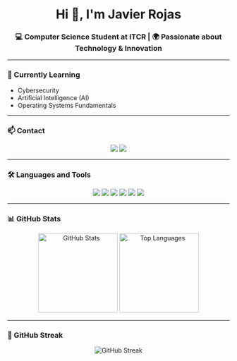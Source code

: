 <h1 align="center">Hi 👋, I'm Javier Rojas</h1>
<h3 align="center">💻 Computer Science Student at ITCR | 🌍 Passionate about Technology & Innovation</h3>

---

### 🌱 Currently Learning
- Cybersecurity  
- Artificial Intelligence (AI)  
- Operating Systems Fundamentals  

---

### 📫 Contact
<p align="center">
  <a href="mailto:javialroro@gmail.com"><img src="https://img.shields.io/badge/Email-D14836?style=for-the-badge&logo=gmail&logoColor=white"/></a>
  <a href="https://linkedin.com/in/javialroro" target="_blank"><img src="https://img.shields.io/badge/LinkedIn-0077B5?style=for-the-badge&logo=linkedin&logoColor=white"/></a>
</p>

---

### 🛠️ Languages and Tools
<p align="center">
  <!-- Cloud -->
  <img src="https://skillicons.dev/icons?i=aws,azure,gcp" />

  <!-- Languages -->
  <img src="https://skillicons.dev/icons?i=c,cpp,go,python,typescript" />

  <!-- Web -->
  <img src="https://skillicons.dev/icons?i=html,css,react,reactnative,tailwind,express" />

  <!-- Databases -->
  <img src="https://skillicons.dev/icons?i=mysql,postgres,mongodb,redis" />

  <!-- DevOps -->
  <img src="https://skillicons.dev/icons?i=git,docker,kafka,bash,linux" />

  <!-- Testing -->
  <img src="https://skillicons.dev/icons?i=jest" />
</p>

---

### 📊 GitHub Stats
<p align="center">
  <img src="https://github-readme-stats.vercel.app/api?username=javialroro&show_icons=true&theme=radical" alt="GitHub Stats" height="180"/>
  <img src="https://github-readme-stats.vercel.app/api/top-langs/?username=javialroro&layout=compact&theme=radical" alt="Top Languages" height="180"/>
</p>

---

### 🚀 GitHub Streak
<p align="center">
  <img src="https://streak-stats.demolab.com?user=javialroro&theme=radical&hide_border=true" alt="GitHub Streak"/>
</p>
